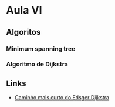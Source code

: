 # Aula VI
## Algoritos

### Minimum spanning tree

### Algoritmo de Dijkstra

## Links
- [Caminho mais curto do Edsger Dijkstra](http://www.lcad.icmc.usp.br/~nonato/ED/Dijkstra/node84.html)